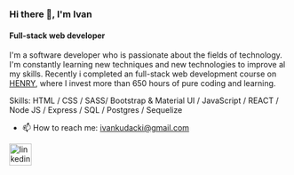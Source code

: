 ### Hi there 👋, I'm Ivan 
#### Full-stack web developer
I'm a software developer who is passionate about the fields of technology. I'm constantly learning new techniques and new technologies to improve al my skills. Recently i completed an full-stack web development course on [HENRY](https://soyhenry.com/), where I invest more than 650 hours of pure coding and learning.

Skills: HTML / CSS / SASS/ Bootstrap & Material UI / JavaScript / REACT / Node JS / Express / SQL / Postgres / Sequelize

- 📫 How to reach me: ivankudacki@gmail.com 


[<img src='https://www.iconninja.com/files/313/348/1009/linked-in-linkedin-icon.svg' alt='linkedin' height='40'>](https://www.linkedin.com/in/https://www.linkedin.com/in/ivan-kudacki-b769a4154//)  
